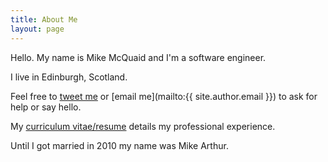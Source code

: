 ```yaml
---
title: About Me
layout: page
---
```

Hello. My name is Mike McQuaid and I'm a software engineer.

I live in Edinburgh, Scotland.

Feel free to [tweet me](http://twitter.com/MikeMcQuaid) or [email me](mailto:{{ site.author.email }}) to ask for help or say hello.

My [curriculum vitae/resume](/cv.md) details my professional experience.

Until I got married in 2010 my name was Mike Arthur.
